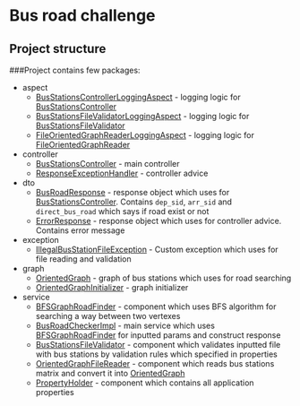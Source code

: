 # Bus road challenge

## Project structure
 
###Project contains few packages:

- aspect
  * [BusStationsControllerLoggingAspect]() - logging logic for [BusStationsController]()
  * [BusStationsFileValidatorLoggingAspect]() - logging logic for [BusStationsFileValidator]()
  * [FileOrientedGraphReaderLoggingAspect]() - logging logic for [FileOrientedGraphReader]()
- controller
   * [BusStationsController]() - main controller
   * [ResponseExceptionHandler]() - controller advice
- dto
    * [BusRoadResponse]() - response object which uses for [BusStationsController](). Contains  `dep_sid`, `arr_sid` 
    and `direct_bus_road` which says if road exist or not
    * [ErrorResponse]() - response object which uses for controller advice. Contains error message
- exception
    * [IllegalBusStationFileException]() - Custom exception which uses for file reading and validation
- graph
    * [OrientedGraph]() - graph of bus stations which uses for road searching
    * [OrientedGraphInitializer]() - graph initializer
- service
    * [BFSGraphRoadFinder]() - component which uses BFS algorithm for searching a way between two vertexes
    * [BusRoadCheckerImpl]() - main service which uses [BFSGraphRoadFinder]() for inputted params and construct response
    * [BusStationsFileValidator]() - component which validates inputted file with bus stations by validation rules which
    specified in properties
    * [OrientedGraphFileReader]() - component which reads bus stations matrix and convert it into [OrientedGraph]()
    * [PropertyHolder]() - component which contains all application properties

